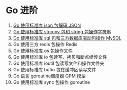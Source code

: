 # Go 进阶
1. [Go 使用标准库 json 包解码 JSON](https://mp.weixin.qq.com/s/OyPlXss8L6zSb0HGIyDBrw)
2. [Go 使用标准库 strconv 包和 string 包操作字符串](https://mp.weixin.qq.com/s/ZULa_S-jSOMHS0-SiFqz4A)
3. [Go 使用标准库 sql 包和三方数据库驱动包操作 MySQL](https://mp.weixin.qq.com/s/JEWaU7DTkNllxK28BKvFUA)
4. Go 使用三方 redis 包操作 Redis
5. Go 使用标准库 os 包操作文件
6. Go 使用标准库 io 包读写、拷贝和断点续传文件
7. Go 使用标准库 ioutil 包读写文件和操作文件夹
8. Go 使用标准库 bufio 包在缓冲区读写文件
8. Go 语言 goroutine调度器 GPM 模型
9. Go 使用标准库 sync 包操作 goroutine